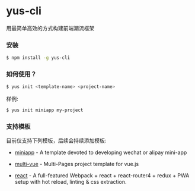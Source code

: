 # yus-cli

用最简单高效的方式构建前端潮流框架

### 安装

``` bash
$ npm install -g yus-cli
```

### 如何使用？

``` bash
$ yus init <template-name> <project-name>
```

样例:

``` bash
$ yus init miniapp my-project
```

### 支持模板

目前仅支持下列模板，后续会持续添加模板:

- [miniapp](https://github.com/CN-kicoyu/yus-cli-template-miniapp) - A template devoted to developing wechat or alipay mini-app

- [multi-vue](https://github.com/CN-kicoyu/yus-cli-template-multi-vue) - Multi-Pages project template for vue.js

- [react](https://github.com/CN-kicoyu/yus-cli-template-react) - A full-featured Webpack + react + react-router4 + redux + PWA setup with hot reload, linting & css extraction.
